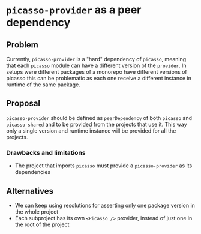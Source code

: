 # `picasso-provider` as a peer dependency

## Problem

Currently, `picasso-provider` is a "hard" dependency of `picasso`, meaning that
each `picasso` module can have a different version of the `provider`. In setups
were different packages of a monorepo have different versions of picasso this
can be problematic as each one receive a different instance in runtime of the
same package.

## Proposal

`picasso-provider` should be defined as `peerDependency` of both `picasso` and
`picasso-shared` and to be provided from the projects that use it. This way only
a single version and runtime instance will be provided for all the projects.

### Drawbacks and limitations

- The project that imports `picasso` must provide a `picasso-provider` as its
  dependencies

## Alternatives

- We can keep using resolutions for asserting only one package version in the
  whole project
- Each subproject has its own `<Picasso />` provider, instead of just one in
  the root of the project


